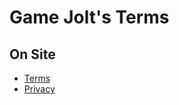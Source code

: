 # Game Jolt's Terms

## On Site

- [Terms](http://gamejolt.com/terms)
- [Privacy](http://gamejolt.com/privacy)
